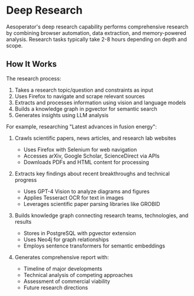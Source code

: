 # Deep Research

Aesoperator's deep research capability performs comprehensive research by combining browser automation, data extraction, and memory-powered analysis. Research tasks typically take 2-8 hours depending on depth and scope.

## How It Works

The research process:

1. Takes a research topic/question and constraints as input
2. Uses Firefox to navigate and scrape relevant sources
3. Extracts and processes information using vision and language models
4. Builds a knowledge graph in pgvector for semantic search
5. Generates insights using LLM analysis

For example, researching "Latest advances in fusion energy":

1. Crawls scientific papers, news articles, and research lab websites
   - Uses Firefox with Selenium for web navigation
   - Accesses arXiv, Google Scholar, ScienceDirect via APIs
   - Downloads PDFs and HTML content for processing

2. Extracts key findings about recent breakthroughs and technical progress
   - Uses GPT-4 Vision to analyze diagrams and figures
   - Applies Tesseract OCR for text in images
   - Leverages scientific paper parsing libraries like GROBID

3. Builds knowledge graph connecting research teams, technologies, and results
   - Stores in PostgreSQL with pgvector extension
   - Uses Neo4j for graph relationships
   - Employs sentence transformers for semantic embeddings

4. Generates comprehensive report with:
   - Timeline of major developments
   - Technical analysis of competing approaches
   - Assessment of commercial viability
   - Future research directions
